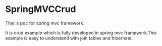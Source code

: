 # SpringMVCCrud
This is poc for spring mvc framework.

It is crud example which is fully developed in spring mvc framework.This example is easy to understand with join tables and hibernate.
